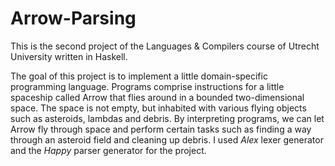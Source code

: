 # Arrow-Parsing
This is the second project of the Languages &amp; Compilers course of Utrecht University written in Haskell.

The goal of this project is to implement a little domain-specific programming language. Programs comprise instructions for a little spaceship called Arrow that flies around in a bounded two-dimensional space. The space is not empty, but inhabited with various flying objects such as asteroids, lambdas and debris. By interpreting programs, we can let Arrow fly through space and perform certain tasks such as finding a way through an asteroid field and cleaning up debris. I used *Alex* lexer generator and the *Happy* parser generator for the project.
